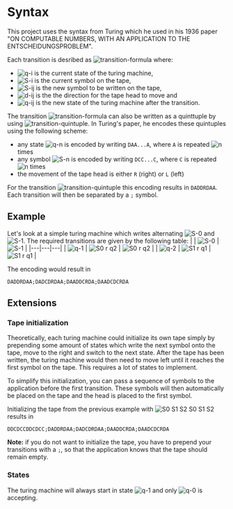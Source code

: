 # Syntax

This project uses the syntax from Turing which he used in his 1936 paper "ON COMPUTABLE NUMBERS, WITH AN APPLICATION TO
THE ENTSCHEIDUNGSPROBLEM".

Each transition is desribed as ![transition-formula](https://render.githubusercontent.com/render/math?math=%5Cdelta%28q_i%2CS_i%29%3D%28S_%7Bij%7D%2Cd_%7Bij%7D%2Cq_%7Bij%7D%29)
where:
* ![q-i](https://render.githubusercontent.com/render/math?math=q_i) is the current state of the turing machine,
* ![S-i](https://render.githubusercontent.com/render/math?math=S_i) is the current symbol on the tape,
* ![S-ij](https://render.githubusercontent.com/render/math?math=S_%7Bij%7D) is the new symbol to be written on the
tape,
* ![d-ij](https://render.githubusercontent.com/render/math?math=d_%7Bij%7D) is the the direction for the tape head to
move and
* ![q-ij](https://render.githubusercontent.com/render/math?math=q_%7Bij%7D) is the new state of the turing machine
after the transition.

The transition ![transition-formula](https://render.githubusercontent.com/render/math?math=%5Cdelta%28q_1%2CS_0%29%3D%28S_0%2CR%2Cq_2%29)
can also be written as a quinttuple by using ![transition-quintuple](https://render.githubusercontent.com/render/math?math=%28q_i%2CS_i%2CS_%7Bij%7D%2Cd_%7Bij%7D%2Cq_%7Bij%7D%29).
In Turing's paper, he encodes these quintuples using the following scheme:
* any state ![q-n](https://render.githubusercontent.com/render/math?math=q_n) is encoded by writing `DAA...A`, where
`A` is repeated ![n](https://render.githubusercontent.com/render/math?math=n) times
* any symbol ![S-n](https://render.githubusercontent.com/render/math?math=S_n) is encoded by writing `DCC...C`, where
`C` is repeated ![n](https://render.githubusercontent.com/render/math?math=n) times
* the movement of the tape head is either `R` (right) or `L` (left)

For the transition ![transition-quintuple](https://render.githubusercontent.com/render/math?math=%28q_1%2CS_0%2CS_0%2CR%2Cq_2%29)
this encoding results in `DADDRDAA`. Each transition will then be separated by a `;` symbol.

## Example

Let's look at a simple turing machine which writes alternating ![S-0](https://render.githubusercontent.com/render/math?math=S_0)
and ![S-1](https://render.githubusercontent.com/render/math?math=S_1). The required transitions are given by the
following table:
|   | ![S-0](https://render.githubusercontent.com/render/math?math=S_0) | ![S-1](https://render.githubusercontent.com/render/math?math=S_1) |
|---|---|---|
| ![q-1](https://render.githubusercontent.com/render/math?math=q_1) | ![S0 r q2](https://render.githubusercontent.com/render/math?math=%28S_0%2CR%2Cq_2%29) | ![S0 r q2](https://render.githubusercontent.com/render/math?math=%28S_0%2CR%2Cq_2%29) |
| ![q-2](https://render.githubusercontent.com/render/math?math=q_2) | ![S1 r q1](https://render.githubusercontent.com/render/math?math=%28S_1%2CR%2Cq_1%29) | ![S1 r q1](https://render.githubusercontent.com/render/math?math=%28S_1%2CR%2Cq_1%29) |

The encoding would result in 
```
DADDRDAA;DADCDRDAA;DAADDCRDA;DAADCDCRDA
```

## Extensions

### Tape initialization

Theoretically, each turing machine could initialize its own tape simply by prepending some amount of states which write
the next symbol onto the tape, move to the right and switch to the next state. After the tape has been written, the
turing machine would then need to move left until it reaches the first symbol on the tape. This requires a lot of
states to implement.

To simplify this initialization, you can pass a sequence of symbols to the application before the first transition.
These symbols will then automatically be placed on the tape and the head is placed to the first symbol.

Initializing the tape from the previous example with ![S0 S1 S2 S0 S1 S2](https://render.githubusercontent.com/render/math?math=S_0S_1S_2S_0S_1S_2)
results in

```
DDCDCCDDCDCC;DADDRDAA;DADCDRDAA;DAADDCRDA;DAADCDCRDA
```

__Note:__ if you do not want to initialize the tape, you have to prepend your transitions with a `;`, so that the
application knows that the tape should remain empty.

### States

The turing machine will always start in state ![q-1](https://render.githubusercontent.com/render/math?math=q_1) and 
only ![q-0](https://render.githubusercontent.com/render/math?math=q_0) is accepting.
